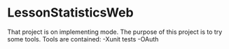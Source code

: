 # LessonStatisticsWeb

That project is on implementing mode.
The purpose of this project is to try some tools.
Tools are contained:
  -Xunit tests
  -OAuth  

